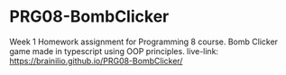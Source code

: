 # PRG08-BombClicker
Week 1 Homework assignment for Programming 8 course. Bomb Clicker game made in typescript using OOP principles.
live-link:
https://brainilio.github.io/PRG08-BombClicker/
